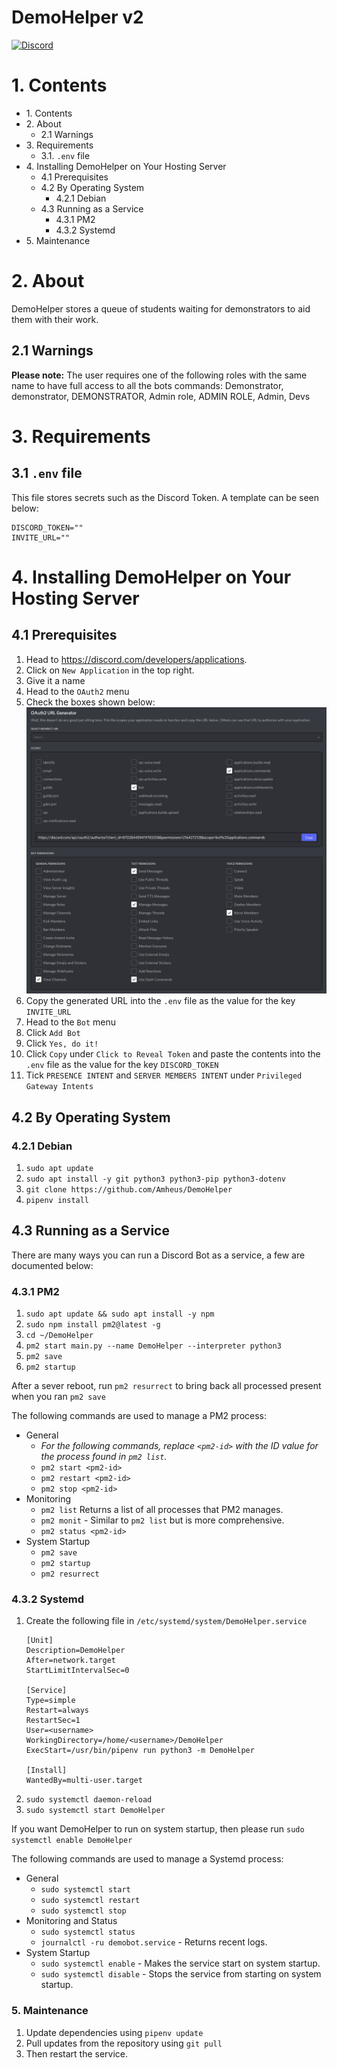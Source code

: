 # DemoHelper v2
[![Discord](https://img.shields.io/discord/740966777957253140.svg)](https://discord.gg/PzqhkafaUV)

# 1. Contents
- 1\. Contents
- 2\. About
  - 2.1 Warnings
- 3\. Requirements
  - 3.1. `.env` file
- 4\. Installing DemoHelper on Your Hosting Server
  - 4.1 Prerequisites
  - 4.2 By Operating System
    - 4.2.1 Debian
  - 4.3 Running as a Service
    - 4.3.1 PM2
    - 4.3.2 Systemd
- 5\. Maintenance

# 2. About
DemoHelper stores a queue of students waiting for demonstrators to aid them with their work.
## 2.1 Warnings
**Please note:**  The user requires one of the following roles with the same name to have full access to all 
the bots commands: Demonstrator, demonstrator, DEMONSTRATOR, Admin role, ADMIN ROLE, Admin, Devs

# 3. Requirements
## 3.1 `.env` file
This file stores secrets such as the Discord Token.
A template can be seen below:
```
DISCORD_TOKEN=""
INVITE_URL=""
```

# 4. Installing DemoHelper on Your Hosting Server
## 4.1 Prerequisites
1. Head to https://discord.com/developers/applications.
2. Click on `New Application` in the top right.
3. Give it a name
4. Head to the `OAuth2` menu
5. Check the boxes shown below:
  ![assets/oauth2_url_generator_screenshot.png](assets/oauth2_url_generator_screenshot.png)
6. Copy the generated URL into the `.env` file as the value for the key `INVITE_URL`
7. Head to the `Bot` menu
8. Click `Add Bot`
9. Click `Yes, do it!`
10. Click `Copy` under `Click to Reveal Token` and paste the contents into the `.env` file as the value for the key `DISCORD_TOKEN`
11. Tick `PRESENCE INTENT` and `SERVER MEMBERS INTENT` under `Privileged Gateway Intents`

## 4.2 By Operating System
### 4.2.1 Debian
1. `sudo apt update`
2. `sudo apt install -y git python3 python3-pip python3-dotenv`
3. `git clone https://github.com/Amheus/DemoHelper`
4. `pipenv install`

## 4.3 Running as a Service
There are many ways you can run a Discord Bot as a service, a few are documented below:
### 4.3.1 PM2
1. `sudo apt update && sudo apt install -y npm`
2. `sudo npm install pm2@latest -g`
3. `cd ~/DemoHelper`
4. `pm2 start main.py --name DemoHelper --interpreter python3`
5. `pm2 save`
6. `pm2 startup`

After a sever reboot, run `pm2 resurrect` to bring back all processed present when you ran `pm2 save`

The following commands are used to manage a PM2 process:
- General
  - *For the following commands, replace `<pm2-id>` with the ID value for the process found in `pm2 list`.*
  - `pm2 start <pm2-id>`
  - `pm2 restart <pm2-id>`
  - `pm2 stop <pm2-id>`
- Monitoring
  - `pm2 list` Returns a list of all processes that PM2 manages.
  - `pm2 monit` - Similar to `pm2 list` but is more comprehensive.
  - `pm2 status <pm2-id>`
- System Startup
  - `pm2 save`
  - `pm2 startup`
  - `pm2 resurrect`

### 4.3.2 Systemd
1. Create the following file in `/etc/systemd/system/DemoHelper.service`
    ```
    [Unit]
    Description=DemoHelper
    After=network.target
    StartLimitIntervalSec=0

    [Service]
    Type=simple
    Restart=always
    RestartSec=1
    User=<username>
    WorkingDirectory=/home/<username>/DemoHelper
    ExecStart=/usr/bin/pipenv run python3 -m DemoHelper

    [Install]
    WantedBy=multi-user.target
    ```
2. `sudo systemctl daemon-reload`
3. `sudo systemctl start DemoHelper`

If you want DemoHelper to run on system startup, then please run `sudo systemctl enable DemoHelper`

The following commands are used to manage a Systemd process:
- General
  - `sudo systemctl start`
  - `sudo systemctl restart`
  - `sudo systemctl stop`
- Monitoring and Status
  - `sudo systemctl status`
  - `journalctl -ru demobot.service` - Returns recent logs.
- System Startup
  - `sudo systemctl enable` - Makes the service start on system startup.
  - `sudo systemctl disable` - Stops the service from starting on system startup.


### 5. Maintenance
1. Update dependencies using `pipenv update`
2. Pull updates from the repository using `git pull`
3. Then restart the service.
